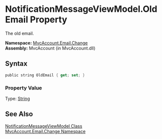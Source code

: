 NotificationMessageViewModel.OldEmail Property
==============================================
The old email.

**Namespace:** [MvcAccount.Email.Change][1]  
**Assembly:** MvcAccount (in MvcAccount.dll)

Syntax
------

```csharp
public string OldEmail { get; set; }
```

### Property Value
Type: [String][2]

See Also
--------
[NotificationMessageViewModel Class][3]  
[MvcAccount.Email.Change Namespace][1]  

[1]: ../README.md
[2]: http://msdn.microsoft.com/en-us/library/s1wwdcbf
[3]: README.md